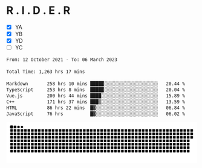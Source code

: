 # R . I . D . E . R

- [x] YA
- [x] YB
- [x] YD
- [ ] YC

<!--START_SECTION:waka-->

```text
From: 12 October 2021 - To: 06 March 2023

Total Time: 1,263 hrs 17 mins

Markdown       258 hrs 10 mins █████░░░░░░░░░░░░░░░░░░░░   20.44 %
TypeScript     253 hrs 8 mins  █████░░░░░░░░░░░░░░░░░░░░   20.04 %
Vue.js         200 hrs 44 mins ████░░░░░░░░░░░░░░░░░░░░░   15.89 %
C++            171 hrs 37 mins ███▒░░░░░░░░░░░░░░░░░░░░░   13.59 %
HTML           86 hrs 22 mins  █▓░░░░░░░░░░░░░░░░░░░░░░░   06.84 %
JavaScript     76 hrs          █▓░░░░░░░░░░░░░░░░░░░░░░░   06.02 %
```

<!--END_SECTION:waka-->

![](https://raw.githubusercontent.com/kok-s0s/kok-s0s/main/assets/github-contribution-grid-snake.svg)
